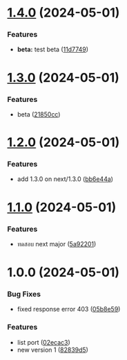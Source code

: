 # [1.4.0](https://github.com/chutichai/semantic-release-demo/compare/v1.3.0...v1.4.0) (2024-05-01)


### Features

* **beta:** test beta ([11d7749](https://github.com/chutichai/semantic-release-demo/commit/11d77497f5e7149049ae2e9f31f6226f3c1270fa))

# [1.3.0](https://github.com/chutichai/semantic-release-demo/compare/v1.2.0...v1.3.0) (2024-05-01)


### Features

* beta ([21850cc](https://github.com/chutichai/semantic-release-demo/commit/21850ccdbc50f27b9222e568b1a7230dbd87e8ef))

# [1.2.0](https://github.com/chutichai/semantic-release-demo/compare/v1.1.0...v1.2.0) (2024-05-01)


### Features

* add 1.3.0 on next/1.3.0 ([bb6e44a](https://github.com/chutichai/semantic-release-demo/commit/bb6e44abd57820e5bef04c9471539335d1de55ab))

# [1.1.0](https://github.com/chutichai/semantic-release-demo/compare/v1.0.0...v1.1.0) (2024-05-01)


### Features

* ทดสอบ next major ([5a92201](https://github.com/chutichai/semantic-release-demo/commit/5a92201d92793f8ae691ff9fe2337267a7ba0afd))

# 1.0.0 (2024-05-01)


### Bug Fixes

* fixed response error 403 ([05b8e59](https://github.com/chutichai/semantic-release-demo/commit/05b8e59c0223898526d4f99e66cd326b0f94883f))


### Features

* list port ([02ecac3](https://github.com/chutichai/semantic-release-demo/commit/02ecac3bbee9a376535d9e114a99d359facdc9ab))
* new version 1 ([82839d5](https://github.com/chutichai/semantic-release-demo/commit/82839d5df922949ac75dfa31042d81340adefcdf))
